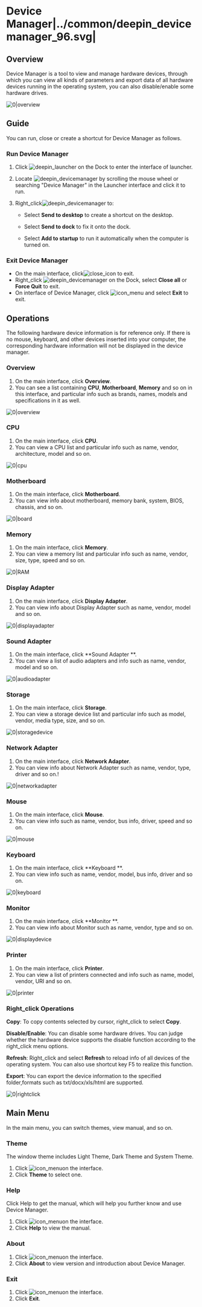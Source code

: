 # Device Manager|../common/deepin_devicemanager_96.svg|

## Overview 

Device Manager is a tool to view and manage hardware devices, through which you can view all kinds of parameters and export data of all hardware devices running in the operating system, you can also disable/enable some hardware drives. 

![0|overview](fig/p_overview.png)

## Guide

You can run, close or create a shortcut for Device Manager as follows.

### Run Device Manager

1. Click ![deepin_launcher](../common/deepin_launcher.svg) on the Dock to enter the interface of launcher.

2. Locate ![deepin_devicemanager](../common/deepin_devicemanager.svg) by scrolling the mouse wheel or searching "Device Manager" in the Launcher interface and click it to run. 

3. Right_click![deepin_devicemanager](../common/deepin_devicemanager.svg) to:

   - Select **Send to desktop** to create a shortcut on the desktop.

   - Select  **Send to dock** to fix it onto the dock.

   - Select **Add to startup** to run it automatically when the computer is turned on.

   

### Exit Device Manager

- On the main interface, click![close_icon](../common/close.svg) to exit.
- Right_click ![deepin_devicemanager](../common/deepin_devicemanager.svg)  on the Dock, select **Close all** or **Force Quit** to exit.
- On interface of Device Manager, click ![icon_menu](../common/icon_menu.svg)  and select **Exit** to exit.

## Operations

The following hardware device information is for reference only. If there is no mouse, keyboard, and other devices inserted into your computer, the corresponding hardware information will not be displayed in the device manager.

### Overview

1. On the main interface, click **Overview**.
2. You can see a list containing **CPU**, **Motherboard**, **Memory** and so on in this interface, and particular info such as brands, names, models and specifications in it as well. 

![0|overview](fig/p_overview.png)

### CPU

1. On the main interface, click **CPU**.
2. You can view a CPU list and particular info such as name, vendor, architecture, model and so on. 

![0|cpu](fig/cpu.png)

### Motherboard 

1. On the main interface, click **Motherboard**. 
2. You can view info about motherboard, memory bank, system, BIOS, chassis, and so on.

![0|board](fig/board.png)

### Memory

1. On the main interface, click **Memory**.
2. You can view a memory list and particular info such as name, vendor, size, type, speed and so on.

![0|RAM](fig/RAM.png)

### Display Adapter

1. On the main interface, click **Display Adapter**.
2. You can view info about Display Adapter such as name, vendor, model and so on.

![0|displayadapter](fig/displayadapter.png)

### Sound Adapter

1. On the main interface, click **Sound Adapter **.
2. You can view a list of audio adapters and info such as name, vendor, model and so on.

![0|audioadapter](fig/audioadapter.png)

### Storage

1. On the main interface, click **Storage**.
2. You can view a storage device list and particular info such as model, vendor, media type, size, and so on.

![0|storagedevice](fig/storagedevice.png)

### Network Adapter

1. On the main interface, click **Network Adapter**.
2. You can view info about Network Adapter such as name, vendor, type, driver and so on.!

![0|networkadapter](fig/networkadapter.png)

### Mouse

1. On the main interface, click **Mouse**.
2. You can view info such as name, vendor, bus info, driver, speed and so on.

![0|mouse](fig/mouse.png)

### Keyboard

1. On the main interface, click **Keyboard **.
2. You can view info such as name, vendor, model, bus info, driver and so on.

![0|keyboard](fig/keyboard.png)

### Monitor

1. On the main interface, click **Monitor **.
2. You can view info about Monitor such as name, vendor, type and so on.

![0|displaydevice](fig/displaydevice.png)

### Printer

1. On the main interface, click **Printer**.
2. You can view a list of printers connected and info such as name, model, vendor, URI and so on.

![0|printer](fig/printer.png)



### Right_click Operations 

**Copy**: To copy contents selected by cursor, right_click to select  **Copy**.

**Disable/Enable**: You can disable some hardware drives. You can judge whether the hardware device supports the disable function according to the right_click menu options. 

**Refresh**: Right_click and select  **Refresh** to reload info of all devices of the operating system. You can also use shortcut key F5 to realize this function.

**Export**: You can export the device information to the specified folder,formats such as txt/docx/xls/html are supported. 

![0|rightclick](fig/rightclick.png)

## Main Menu

In the main menu, you can switch themes, view manual, and so on.

### Theme

The window theme includes Light Theme, Dark Theme and System Theme.

1. Click ![icon_menu](../common/icon_menu.svg)on the interface.
2. Click  **Theme** to select one.


### Help

Click Help to get the manual, which will help you further know and use Device Manager.

1. Click ![icon_menu](../common/icon_menu.svg)on the interface.
2. Click **Help** to view the manual.


### About

1. Click ![icon_menu](../common/icon_menu.svg)on the interface.
2. Click **About** to view version and introduction about Device Manager.

### Exit

1. Click ![icon_menu](../common/icon_menu.svg)on the interface.
2. Click  **Exit**.

